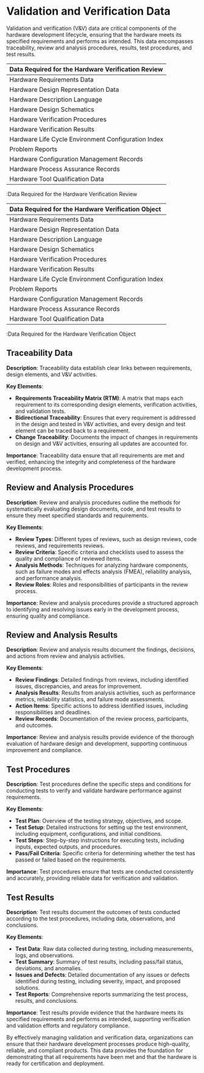# Validation and Verification Data

Validation and verification (V&V) data are critical components of the hardware development lifecycle, ensuring that the hardware meets its specified requirements and performs as intended. This data encompasses traceability, review and analysis procedures, results, test procedures, and test results.

| Data Required for the Hardware Verification Review  |
|:----------------------------------------------------|
| Hardware Requirements Data                          |
| Hardware Design Representation Data                 |
| Hardware Description Language                       |
| Hardware Design Schematics                          |
| Hardware Verification Procedures                    |
| Hardware Verification Results                       |
| Hardware Life Cycle Environment Configuration Index |
| Problem Reports                                     |
| Hardware Configuration Management Records           |
| Hardware Process Assurance Records                  |
| Hardware Tool Qualification Data                    |
:Data Required for the Hardware Verification Review

| Data Required for the Hardware Verification Object  |
|:----------------------------------------------------|
| Hardware Requirements Data                          |
| Hardware Design Representation Data                 |
| Hardware Description Language                       |
| Hardware Design Schematics                          |
| Hardware Verification Procedures                    |
| Hardware Verification Results                       |
| Hardware Life Cycle Environment Configuration Index |
| Problem Reports                                     |
| Hardware Configuration Management Records           |
| Hardware Process Assurance Records                  |
| Hardware Tool Qualification Data                    |
:Data Required for the Hardware Verification Object

## Traceability Data

**Description**: Traceability data establish clear links between requirements, design elements, and V&V activities. 

**Key Elements**:
- **Requirements Traceability Matrix (RTM)**: A matrix that maps each requirement to its corresponding design elements, verification activities, and validation tests.
- **Bidirectional Traceability**: Ensures that every requirement is addressed in the design and tested in V&V activities, and every design and test element can be traced back to a requirement.
- **Change Traceability**: Documents the impact of changes in requirements on design and V&V activities, ensuring all updates are accounted for.

**Importance**: Traceability data ensure that all requirements are met and verified, enhancing the integrity and completeness of the hardware development process.

## Review and Analysis Procedures

**Description**: Review and analysis procedures outline the methods for systematically evaluating design documents, code, and test results to ensure they meet specified standards and requirements.

**Key Elements**:
- **Review Types**: Different types of reviews, such as design reviews, code reviews, and requirements reviews.
- **Review Criteria**: Specific criteria and checklists used to assess the quality and compliance of reviewed items.
- **Analysis Methods**: Techniques for analyzing hardware components, such as failure modes and effects analysis (FMEA), reliability analysis, and performance analysis.
- **Review Roles**: Roles and responsibilities of participants in the review process.

**Importance**: Review and analysis procedures provide a structured approach to identifying and resolving issues early in the development process, ensuring quality and compliance.

## Review and Analysis Results

**Description**: Review and analysis results document the findings, decisions, and actions from review and analysis activities.

**Key Elements**:
- **Review Findings**: Detailed findings from reviews, including identified issues, discrepancies, and areas for improvement.
- **Analysis Results**: Results from analysis activities, such as performance metrics, reliability statistics, and failure mode assessments.
- **Action Items**: Specific actions to address identified issues, including responsibilities and deadlines.
- **Review Records**: Documentation of the review process, participants, and outcomes.

**Importance**: Review and analysis results provide evidence of the thorough evaluation of hardware design and development, supporting continuous improvement and compliance.

## Test Procedures

**Description**: Test procedures define the specific steps and conditions for conducting tests to verify and validate hardware performance against requirements.

**Key Elements**:
- **Test Plan**: Overview of the testing strategy, objectives, and scope.
- **Test Setup**: Detailed instructions for setting up the test environment, including equipment, configurations, and initial conditions.
- **Test Steps**: Step-by-step instructions for executing tests, including inputs, expected outputs, and procedures.
- **Pass/Fail Criteria**: Specific criteria for determining whether the test has passed or failed based on the requirements.

**Importance**: Test procedures ensure that tests are conducted consistently and accurately, providing reliable data for verification and validation.

## Test Results

**Description**: Test results document the outcomes of tests conducted according to the test procedures, including data, observations, and conclusions.

**Key Elements**:
- **Test Data**: Raw data collected during testing, including measurements, logs, and observations.
- **Test Summary**: Summary of test results, including pass/fail status, deviations, and anomalies.
- **Issues and Defects**: Detailed documentation of any issues or defects identified during testing, including severity, impact, and proposed solutions.
- **Test Reports**: Comprehensive reports summarizing the test process, results, and conclusions.

**Importance**: Test results provide evidence that the hardware meets its specified requirements and performs as intended, supporting verification and validation efforts and regulatory compliance.

By effectively managing validation and verification data, organizations can ensure that their hardware development processes produce high-quality, reliable, and compliant products. This data provides the foundation for demonstrating that all requirements have been met and that the hardware is ready for certification and deployment.
